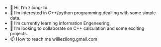 - 👋 Hi, I’m zilong-liu
- 👀 I’m interested in C++/python programming,dealling with some simple data.
- 🌱 I’m currently learning information Engeneering.
- 💞️ I’m looking to collaborate on C++ calculation and some exciting projects.
- 📫 How to reach me williezilong.gmail.com

<!---
zilong-liu/zilong-liu is a ✨ special ✨ repository because its `README.md` (this file) appears on your GitHub profile.
You can click the Preview link to take a look at your changes.
--->
